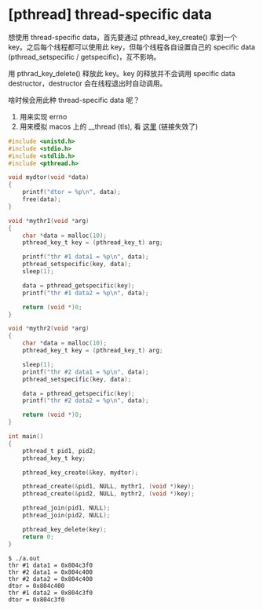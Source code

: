 # [pthread] thread-specific data

想使用 thread-specific data，首先要通过 pthread_key_create() 拿到一个 key。之后每个线程都可以使用此 key，但每个线程各自设置自己的 specific data (pthread_setspecific / getspecific)，互不影响。

用 pthrad_key_delete() 释放此 key。key 的释放并不会调用 specific data destructor，destructor 会在线程退出时自动调用。

啥时候会用此种 thread-specific data 呢？

  1. 用来实现 errno
  2. 用来模拟 macos 上的 __thread (tls), 看 [这里][1] (链接失效了)

```C
#include <unistd.h>
#include <stdio.h>
#include <stdlib.h>
#include <pthread.h>

void mydtor(void *data)
{
    printf("dtor = %p\n", data);
    free(data);
}

void *mythr1(void *arg)
{
    char *data = malloc(10);
    pthread_key_t key = (pthread_key_t) arg;

    printf("thr #1 data1 = %p\n", data);
    pthread_setspecific(key, data);
    sleep(1);

    data = pthread_getspecific(key);
    printf("thr #1 data2 = %p\n", data);

    return (void *)0;
}

void *mythr2(void *arg)
{
    char *data = malloc(10);
    pthread_key_t key = (pthread_key_t) arg;

    sleep(1);
    printf("thr #2 data1 = %p\n", data);
    pthread_setspecific(key, data);

    data = pthread_getspecific(key);
    printf("thr #2 data2 = %p\n", data);

    return (void *)0;
}

int main()
{
    pthread_t pid1, pid2;
    pthread_key_t key;

    pthread_key_create(&key, mydtor);

    pthread_create(&pid1, NULL, mythr1, (void *)key);
    pthread_create(&pid2, NULL, mythr2, (void *)key);

    pthread_join(pid1, NULL);
    pthread_join(pid2, NULL);

    pthread_key_delete(key);
    return 0;
}
```

```
$ ./a.out 
thr #1 data1 = 0x804c3f0
thr #2 data1 = 0x804c400
thr #2 data2 = 0x804c400
dtor = 0x804c400
thr #1 data2 = 0x804c3f0
dtor = 0x804c3f0
```

[1]:http://alex.tapmania.org/2011/03/simple-thread-local-storage-with-pthreads.html

